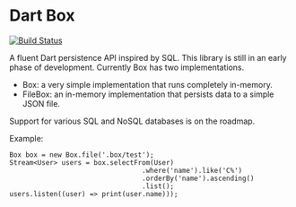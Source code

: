 Dart Box
========

[![Build Status](https://drone.io/github.com/stijnvanbael/box/status.png)](https://drone.io/github.com/stijnvanbael/box/latest)

A fluent Dart persistence API inspired by SQL.
This library is still in an early phase of development.
Currently Box has two implementations.

  * Box: a very simple implementation that runs completely in-memory.
  * FileBox: an in-memory implementation that persists data to a simple JSON file.

Support for various SQL and NoSQL databases is on the roadmap.

Example:

    Box box = new Box.file('.box/test');
    Stream<User> users = box.selectFrom(User)
                                     .where('name').like('C%')
                                     .orderBy('name').ascending()
                                     .list();
    users.listen((user) => print(user.name)));